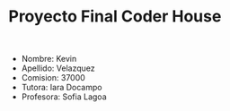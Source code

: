 <h1>Proyecto Final Coder House</h1>
<br>
<ul font-size: 10px>
  <li>Nombre: Kevin </li>
  <li>Apellido: Velazquez</li>
  <li>Comision: 37000</li>
  <li>Tutora: Iara Docampo</li>
  <li>Profesora: Sofia Lagoa</li>
</ul>
